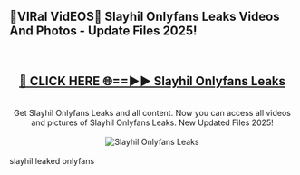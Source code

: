 <h2>🔴VIRal VidEOS🔴 Slayhil Onlyfans Leaks Videos And Photos - Update Files 2025!</h2>
<br>
<div align="center">
<h2><a href="https://virallinks.top/odZfE0" rel="nofollow">🔴 CLICK HERE 🌐==►► Slayhil Onlyfans Leaks</a></h2>
<br>
Get Slayhil Onlyfans Leaks and all content. Now you can access all videos and pictures of Slayhil Onlyfans Leaks. New Updated Files 2025!
<br>
<br>
<a href="https://virallinks.top/odZfE0" rel="nofollow" data-target="animated-image.originalLink"><img src="https://i.imgur.com/dJHk4Zq.gif)" alt="Slayhil Onlyfans Leaks" style="max-width: 100%; display: inline-block;" data-target="animated-image.originalImage"></a>
</div>
<br>
slayhil leaked onlyfans